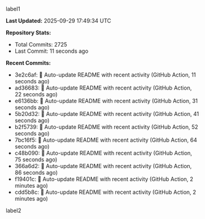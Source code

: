 
label1 
<!-- ACTIVITY_START -->
**Last Updated:** 2025-09-29 17:49:34 UTC

**Repository Stats:**
- Total Commits: 2725
- Last Commit: 11 seconds ago

**Recent Commits:**
- 3e2c6af: 🤖 Auto-update README with recent activity (GitHub Action, 11 seconds ago)
- ad36683: 🤖 Auto-update README with recent activity (GitHub Action, 22 seconds ago)
- e6136bb: 🤖 Auto-update README with recent activity (GitHub Action, 31 seconds ago)
- 5b20d32: 🤖 Auto-update README with recent activity (GitHub Action, 41 seconds ago)
- b2f5739: 🤖 Auto-update README with recent activity (GitHub Action, 52 seconds ago)
- 7bc16f5: 🤖 Auto-update README with recent activity (GitHub Action, 64 seconds ago)
- c48b090: 🤖 Auto-update README with recent activity (GitHub Action, 75 seconds ago)
- 366a6d2: 🤖 Auto-update README with recent activity (GitHub Action, 86 seconds ago)
- f19401c: 🤖 Auto-update README with recent activity (GitHub Action, 2 minutes ago)
- cdd5b8c: 🤖 Auto-update README with recent activity (GitHub Action, 2 minutes ago)
<!-- ACTIVITY_END -->

label2

